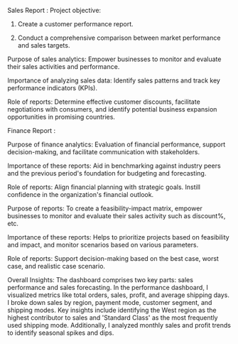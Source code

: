Sales Report :
Project objective:

1. Create a customer performance report.

2. Conduct a comprehensive comparison between market performance and sales targets.


Purpose of sales analytics: Empower businesses to monitor and evaluate their sales activities and performance.

Importance of analyzing sales data: Identify sales patterns and track key performance indicators (KPIs).

Role of reports: Determine effective customer discounts, facilitate negotiations with consumers, and identify potential business expansion opportunities in promising countries.

Finance Report :


Purpose of finance analytics: Evaluation of financial performance, support decision-making, and facilitate communication with stakeholders.

Importance of these reports: Aid in benchmarking against industry peers and the previous period's foundation for budgeting and forecasting.

Role of reports: Align financial planning with strategic goals. Instill confidence in the organization's financial outlook.

Purpose of reports: To create a feasibility-impact matrix, empower businesses to monitor and evaluate their sales activity such as discount%, etc.

Importance of these reports: Helps to prioritize projects based on feasibility and impact, and monitor scenarios based on various parameters.

Role of reports: Support decision-making based on the best case, worst case, and realistic case scenario.

Overall Insights:
The dashboard comprises two key parts: sales performance and sales forecasting. In the performance dashboard, I visualized metrics like total orders, sales, profit, and average shipping days. I broke down sales by region, payment mode, customer segment, and shipping modes. Key insights include identifying the West region as the highest contributor to sales and 'Standard Class' as the most frequently used shipping mode. Additionally, I analyzed monthly sales and profit trends to identify seasonal spikes and dips.


